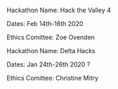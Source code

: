 Hackathon Name: Hack the Valley 4

Dates: Feb 14th-16th 2020

Ethics Comittee: Zoe Ovenden



Hackathon Name: Delta Hacks

Dates: Jan 24th-26th 2020 ?

Ethics Comittee: Christine Mitry
